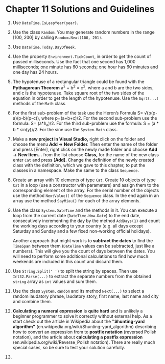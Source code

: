 # Chapter 11 Solutions and Guidelines

1. Use `DateTime.IsLeapYear(year)`.
2. Use the class `Random`. You may generate random numbers in the range [100, 200] by calling `Random.Next(100, 201)`.
3. Use `DateTime.Today.DayOfWeek`.
4. Use the property `Environment.TickCount`, in order to get the count of passed milliseconds. Use the fact that one second has 1,000 milliseconds; one minute has 60 seconds; one hour has 60 minutes and one day has 24 hours.
5. The hypotenuse of a rectangular triangle could be found with the **Pythagorean Theorem** a<sup>2</sup> + b<sup>2</sup> = c<sup>2</sup>, where a and b are the two sides, and c is the hypotenuse. Take square root of the two sides of the equation in order to get the length of the hypotenuse. Use the `Sqrt(...)` methods of the `Math` class.
6. For the first sub-problem of the task use the Heron’s Formula S= √(p(p-a)(p-b)(p-c)), where p=(a+b+c)/2. For the second sub-problem use the formula: S=  (a*h<sub>a</sub>)/2. For the third sub-problem use the formula: S =  (a * b * sin(y))/2. For the sine use the `System.Math` class.
7. Make a **new project in Visual Studio,** right click on the folder and choose the menu **Add -> New Folder.** Then enter the name of the folder and press [Enter], right click on the newly made folder and choose **Add -> New Item...** from the list choose **Class,** for the name of the new class enter `Cat` and press **[Add].** Change the definition of the newly created class with the definition, which we gave to this chapter, to put the classes in a namespace. Make the same to the class `Sequence`.
8. Create an array with 10 elements of type `Cat`. Create 10 objects of type `Cat` in a loop (use a constructor with parameters) and assign them to the corresponding element of the array. For the serial number of the objects use the method `NextValue()` of the `Sequence` class. In the end again in an array use the method `SayMiau()` for each of the array elements.
9. Use the class `System.DateTime` and the methods in it. You can execute a loop from the current date (`DateTime.Now.Date`) to the end date, consecutively incrementing the day by the method `AddDays(1)` and count the working days according to your country (e.g. all days except Saturday and Sunday and a few fixed non-working official holidays).

    Another approach that might work is to **subtract the dates** to find the `TimeSpan` between them (`DateTime` values can be subtracted, just like a numbers). This will give you the count of days between the dates. You will need to perform some additional calculations to find how much weekends are included in this count and discard them.

10. Use `String.Split(' ')` to split the string by spaces. Then use `Int32.Parse(...)` to extract the separate numbers from the obtained `string` array as `int` values and sum them.
11. Use the class `System.Random` and its method `Next(...)` to select a random laudatory phrase, laudatory story, first name, last name and city and combine them.
12. **Calculating a numeral expression** is **quite hard** and is unlikely a beginner programmer to solve it correctly without external help. As a start check out the article in Wikipedia about the **"Shunting-yard algorithm"** (en.wikipedia.org/wiki/Shunting-yard_algorithm) describing how to convert an expression from to **postfix notation** (reversed Polish notation), and the article about **calculating a postfix expression** (en.wikipedia.org/wiki/Reverse_Polish notation). There are really much special cases, so be sure to test your solution carefully.
13. 